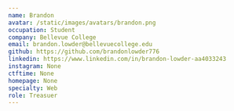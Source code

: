 ```yaml
---
name: Brandon
avatar: /static/images/avatars/brandon.png
occupation: Student
company: Bellevue College
email: brandon.lowder@bellevuecollege.edu
github: https://github.com/brandonlowder776
linkedin: https://www.linkedin.com/in/brandon-lowder-aa4033243
instagram: None
ctftime: None
homepage: None
specialty: Web
role: Treasuer
---
```

